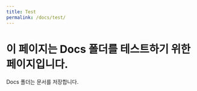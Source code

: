 ```yaml
---
title: Test
permalink: /docs/test/
---
```


# 이 페이지는 Docs 폴더를 테스트하기 위한 페이지입니다.

Docs 폴더는 문서를 저장합니다.
